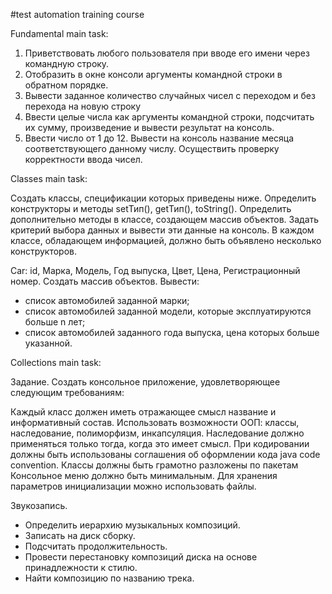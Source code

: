 #test automation training course

Fundamental main task:

1. Приветствовать любого пользователя при вводе его имени через командную строку.
2. Отобразить в окне консоли аргументы командной строки в обратном порядке.
3. Вывести заданное количество случайных чисел с переходом и без перехода на новую строку
4. Ввести целые числа как аргументы командной строки, подсчитать их сумму, произведение и вывести результат на консоль.
5. Ввести число от 1 до 12. Вывести на консоль название месяца соответствующего данному числу. Осуществить проверку корректности ввода чисел.


Classes main task:

Создать классы, спецификации которых приведены ниже.
Определить конструкторы и методы setТип(), getТип(), toString().
Определить дополнительно методы в классе, создающем массив объектов.
Задать критерий выбора данных и вывести эти данные на консоль.
В каждом классе, обладающем информацией, должно быть объявлено несколько конструкторов.
   
Car: id, Марка, Модель, Год выпуска, Цвет, Цена, Регистрационный номер.
Создать массив объектов. Вывести:
- список автомобилей заданной марки;
- список автомобилей заданной модели, которые эксплуатируются больше n лет;
- список автомобилей заданного года выпуска, цена которых больше указанной.


Collections main task:

Задание. Создать консольное приложение, удовлетворяющее следующим требованиям:

Каждый класс должен иметь отражающее смысл название и информативный состав.
Использовать возможности ООП: классы, наследование, полиморфизм, инкапсуляция.
Наследование должно применяться только тогда, когда это имеет смысл.
При кодировании должны быть использованы соглашения об оформлении кода java code convention.
Классы должны быть грамотно разложены по пакетам
Консольное меню должно быть минимальным.
Для хранения параметров инициализации можно использовать файлы.

Звукозапись. 
- Определить иерархию музыкальных композиций. 
- Записать на диск сборку.
- Подсчитать продолжительность. 
- Провести перестановку композиций диска на основе принадлежности к стилю.
- Найти композицию по названию трека.